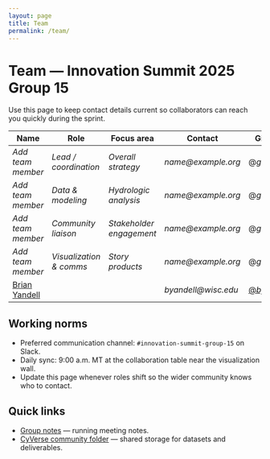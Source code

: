 ```yaml
---
layout: page
title: Team
permalink: /team/
---
```


# Team — Innovation Summit 2025 Group 15

Use this page to keep contact details current so collaborators can reach you quickly during the sprint.

| Name | Role | Focus area | Contact | GitHub |
|------|------|------------|---------|--------|
| _Add team member_ | _Lead / coordination_ | _Overall strategy_ | _name@example.org_ | @_github_ |
| _Add team member_ | _Data & modeling_ | _Hydrologic analysis_ | _name@example.org_ | @_github_ |
| _Add team member_ | _Community liaison_ | _Stakeholder engagement_ | _name@example.org_ | @_github_ |
| _Add team member_ | _Visualization & comms_ | _Story products_ | _name@example.org_ | @_github_ |
| [Brian Yandell](https://byandell.github.io) | | | _byandell@wisc.edu_ | [@_byandell_](https://github.com/byandell) |

## Working norms
- Preferred communication channel: `#innovation-summit-group-15` on Slack.
- Daily sync: 9:00 a.m. MT at the collaboration table near the visualization wall.
- Update this page whenever roles shift so the wider community knows who to contact.

## Quick links
- [Group notes](https://github.com/CU-ESIIL/resilience-rare-hydrologic-events-management-innovation-summit-2025__15/blob/main/documentation/group-notes.md) — running meeting notes.
- [CyVerse community folder](https://de.cyverse.org/data/ds/iplant/home/shared/esiil/Innovation_summit/Group_15) — shared storage for datasets and deliverables.
